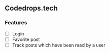 ## Codedrops.tech

### Features
- [ ] Login
- [ ] Favorite post
- [ ] Track posts which have been read by a user
